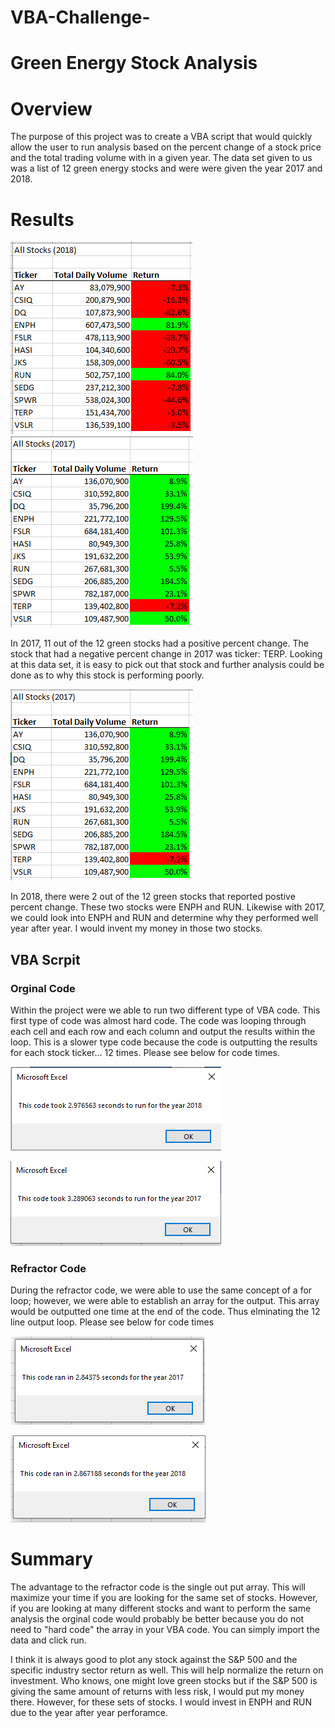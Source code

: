 # VBA-Challenge-
# Green Energy Stock Analysis 
# Overview 
The purpose of this project was to create a VBA script that would quickly allow the user to run analysis based on the percent change of a stock price and the total trading volume with in a given year. The data set given to us was a list of 12 green energy stocks and were were given the year 2017 and 2018.
# Results

![2018 Green Stock Return](https://github.com/mccoycory/VBA-Challenge-/blob/main/Resources/Stock%20Anaylsis%202018.PNG)
![2017 Green Stock Return](https://github.com/mccoycory/VBA-Challenge-/blob/main/Resources/Stock%20Analysis%202017.PNG)

In 2017, 11 out of the 12 green stocks had a positive percent change. The stock that had a negative percent change in 2017 was ticker: TERP. Looking at this data set, it is easy to pick out that stock and further analysis could be done as to why this stock is performing poorly. 

![2017 Green Stock Return](https://github.com/mccoycory/VBA-Challenge-/blob/main/Resources/Stock%20Analysis%202017.PNG)


In 2018, there were 2 out of the 12 green stocks that reported postive percent change. These two stocks were ENPH and RUN. Likewise with 2017, we could look into ENPH and RUN and determine why they performed well year after year. I would invent my money in those two stocks. 

## VBA Scrpit 
### Orginal Code
Within the project were we able to run two different type of VBA code. This first type of code was almost hard code. The code was looping through each cell and each row and each column and output the results within the loop. This is a slower type code because the code is outputting the results for each stock ticker... 12 times. Please see below for code times. 

![2017 Original Code Time](https://github.com/mccoycory/VBA-Challenge-/blob/main/Resources/Orginal%20Code%202018.PNG)

![2018 Original Code Time](https://github.com/mccoycory/VBA-Challenge-/blob/main/Resources/Timer%20Original%202017.PNG)

### Refractor Code
During the refractor code, we were able to use the same concept of a for loop; however, we were able to establish an array for the output. This array would be outputted one time at the end of the code. Thus elminating the 12 line output loop. Please see below for code times

![2017 Refractor Code Time](https://github.com/mccoycory/VBA-Challenge-/blob/main/Resources/Timer%20Refractor%20Code%202017.PNG)

![2018 Reforactor Code Time](https://github.com/mccoycory/VBA-Challenge-/blob/main/Resources/Timer%20Refractor%20Code%202018.PNG)

# Summary 
The advantage to the refractor code is the single out put array. This will maximize your time if you are looking for the same set of stocks. However, if you are looking at many different stocks and want to perform the same analysis the orginal code would probably be better because you do not need to "hard code" the array in your VBA code. You can simply import the data and click run. 

I think it is always good to plot any stock against the S&P 500 and the specific industry sector return as well. This will help normalize the return on investment. Who knows, one might love green stocks but if the S&P 500 is giving the same amount of returns with less risk, I would put my money there. However, for these sets of stocks. I would invest in ENPH and RUN due to the year after year perforamce.
